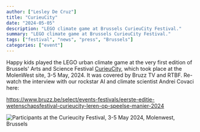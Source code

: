 ```yaml
---
author: ["Lesley De Cruz"]
title: "CurieuCity"
date: "2024-05-05"
description: "LEGO climate game at Brussels CurieuCity Festival."
summary: "LEGO climate game at Brussels CurieuCity Festival."
tags: ["festival", "news", "press", "Brussels"]
categories: ["event"]
---
```


Happy kids played the LEGO urban climate game at the very first edition of Brussels' Arts and Science Festival [CurieuCity](https://curieucity.brussels/nl/edition/molenbeek/), which took place at the MolenWest site, 3-5 May, 2024. It was covered by Bruzz TV and RTBF. Re-watch the interview with our rockstar AI and climate scientist Andrei Covaci here:

<https://www.bruzz.be/select/events-festivals/eerste-editie-wetenschapsfestival-curieucity-leren-op-speelse-manier-2024>

![Participants at the Curieucity Festival, 3-5 May 2024, Molenwest, Brussels](/assets/images/curieucity1.jpg)
